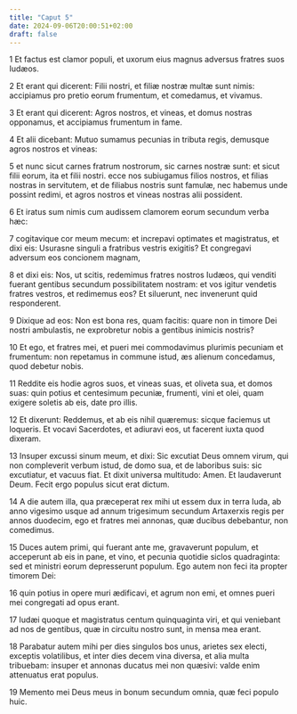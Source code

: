 ```yaml
---
title: "Caput 5"
date: 2024-09-06T20:00:51+02:00
draft: false
---
```



1 Et factus est clamor populi, et uxorum eius magnus adversus fratres suos Iudæos.

2 Et erant qui dicerent: Filii nostri, et filiæ nostræ multæ sunt nimis: accipiamus pro pretio eorum frumentum, et comedamus, et vivamus.

3 Et erant qui dicerent: Agros nostros, et vineas, et domus nostras opponamus, et accipiamus frumentum in fame.

4 Et alii dicebant: Mutuo sumamus pecunias in tributa regis, demusque agros nostros et vineas:

5 et nunc sicut carnes fratrum nostrorum, sic carnes nostræ sunt: et sicut filii eorum, ita et filii nostri. ecce nos subiugamus filios nostros, et filias nostras in servitutem, et de filiabus nostris sunt famulæ, nec habemus unde possint redimi, et agros nostros et vineas nostras alii possident.

6 Et iratus sum nimis cum audissem clamorem eorum secundum verba hæc:

7 cogitavique cor meum mecum: et increpavi optimates et magistratus, et dixi eis: Usurasne singuli a fratribus vestris exigitis? Et congregavi adversum eos concionem magnam,

8 et dixi eis: Nos, ut scitis, redemimus fratres nostros Iudæos, qui venditi fuerant gentibus secundum possibilitatem nostram: et vos igitur vendetis fratres vestros, et redimemus eos? Et siluerunt, nec invenerunt quid responderent.

9 Dixique ad eos: Non est bona res, quam facitis: quare non in timore Dei nostri ambulastis, ne exprobretur nobis a gentibus inimicis nostris?

10 Et ego, et fratres mei, et pueri mei commodavimus plurimis pecuniam et frumentum: non repetamus in commune istud, æs alienum concedamus, quod debetur nobis.

11 Reddite eis hodie agros suos, et vineas suas, et oliveta sua, et domos suas: quin potius et centesimum pecuniæ, frumenti, vini et olei, quam exigere soletis ab eis, date pro illis.

12 Et dixerunt: Reddemus, et ab eis nihil quæremus: sicque faciemus ut loqueris. Et vocavi Sacerdotes, et adiuravi eos, ut facerent iuxta quod dixeram.

13 Insuper excussi sinum meum, et dixi: Sic excutiat Deus omnem virum, qui non compleverit verbum istud, de domo sua, et de laboribus suis: sic excutiatur, et vacuus fiat. Et dixit universa multitudo: Amen. Et laudaverunt Deum. Fecit ergo populus sicut erat dictum.

14 A die autem illa, qua præceperat rex mihi ut essem dux in terra Iuda, ab anno vigesimo usque ad annum trigesimum secundum Artaxerxis regis per annos duodecim, ego et fratres mei annonas, quæ ducibus debebantur, non comedimus.

15 Duces autem primi, qui fuerant ante me, gravaverunt populum, et acceperunt ab eis in pane, et vino, et pecunia quotidie siclos quadraginta: sed et ministri eorum depresserunt populum. Ego autem non feci ita propter timorem Dei:

16 quin potius in opere muri ædificavi, et agrum non emi, et omnes pueri mei congregati ad opus erant.

17 Iudæi quoque et magistratus centum quinquaginta viri, et qui veniebant ad nos de gentibus, quæ in circuitu nostro sunt, in mensa mea erant.

18 Parabatur autem mihi per dies singulos bos unus, arietes sex electi, exceptis volatilibus, et inter dies decem vina diversa, et alia multa tribuebam: insuper et annonas ducatus mei non quæsivi: valde enim attenuatus erat populus.

19 Memento mei Deus meus in bonum secundum omnia, quæ feci populo huic.

